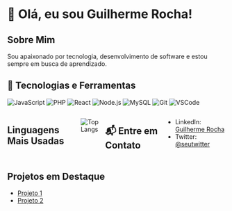 # 👋 Olá, eu sou Guilherme Rocha!

## Sobre Mim
Sou apaixonado por tecnologia, desenvolvimento de software e estou sempre em busca de aprendizado.

## 🚀 Tecnologias e Ferramentas
![JavaScript](https://img.shields.io/badge/-JavaScript-F7DF1E?logo=javascript&logoColor=white&style=flat)
![PHP](https://img.shields.io/badge/-PHP-777BB4?logo=php&logoColor=white&style=flat)
![React](https://img.shields.io/badge/-React-61DAFB?logo=react&logoColor=white&style=flat)
![Node.js](https://img.shields.io/badge/-Node.js-339933?logo=node.js&logoColor=white&style=flat)
![MySQL](https://img.shields.io/badge/-MySQL-4479A1?logo=mysql&logoColor=white&style=flat)
![Git](https://img.shields.io/badge/-Git-F05032?logo=git&logoColor=white&style=flat)
![VSCode](https://img.shields.io/badge/-VSCode-007ACC?logo=visual-studio-code&logoColor=white&style=flat)


<div style="display: flex; justify-content: space-between;">

  ## Linguagens Mais Usadas
  ![Top Langs](https://github-readme-stats.vercel.app/api/top-langs/?username=GuilhermeRocha19&layout=compact&theme=radical)

  ## 📬 Entre em Contato
  - LinkedIn: [Guilherme Rocha](https://www.linkedin.com/in/seuperfil)
  - Twitter: [@seutwitter](https://twitter.com/seutwitter)

</div>

## Projetos em Destaque
- [Projeto 1](https://github.com/GuilhermeRocha19/projeto1)
- [Projeto 2](https://github.com/GuilhermeRocha19/projeto2)

